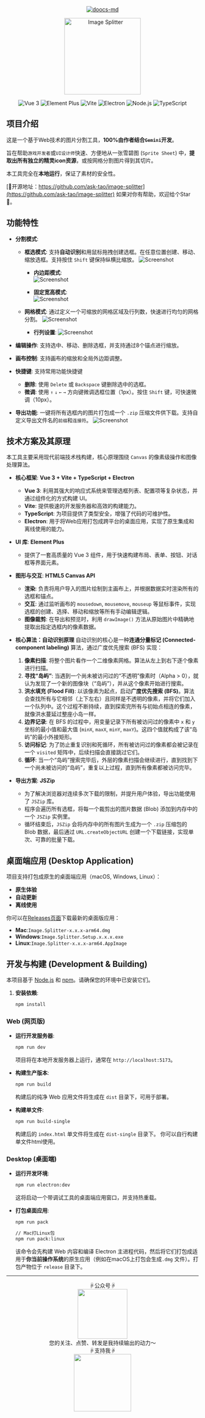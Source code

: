 <div align="center">

[![doocs-md](icon/logo.svg)](https://github.com/ask-tao/image-splitter)

<a href="https://github.com/ask-tao/image-splitter" target="_blank" rel="noopener noreferrer">
  <img src="doc/image/title.svg" alt="Image Splitter" style="width: 200px;"/>
</a>

</div>

<div align="center">

![Vue 3](https://img.shields.io/badge/Vue-3-4FC08D?logo=vue.js&logoColor=white) ![Element Plus](https://img.shields.io/badge/Element--Plus-409EFF?logo=element-plus&logoColor=white) ![Vite](https://img.shields.io/badge/Vite-5-purple?logo=vite&logoColor=white) ![Electron](https://img.shields.io/badge/Electron-2B2E3A?logo=electron&logoColor=white) ![Node.js](https://img.shields.io/badge/Node.js-16.x%2B-brightgreen) ![TypeScript](https://img.shields.io/badge/TypeScript-007ACC?logo=typescript&logoColor=white)

</div>

## 项目介绍

这是一个基于Web技术的图片分割工具，**100%由作者结合`Gemini`开发**。

旨在帮助`游戏开发者`或`UI设计师`快速、方便地从一张雪碧图 (`Sprite Sheet`) 中，**提取出所有独立的精灵icon资源**，或按网格分割图片得到其切片。

本工具完全在**本地运行**，保证了素材的安全性。

[👏开源地址：https://github.com/ask-tao/image-splitter](https://github.com/ask-tao/image-splitter)
如果对你有帮助，欢迎给个Star🌟。

## 功能特性

- **分割模式**:
    - **框选模式**: 支持**自动识别**和用鼠标拖拽创建选框。在任意位置创建、移动、缩放选框。支持按住 `Shift` 键保持纵横比缩放。
    ![Screenshot](doc/image/box_mode.png)

        - **内边距模式**:  
        ![Screenshot](doc/image/padding_mode.png)
    
        - **固定宽高模式**:  
        ![Screenshot](doc/image/fixed_mode.png)

    - **网格模式**: 通过定义一个可缩放的网格区域及行列数，快速进行均匀的网格分割。
    ![Screenshot](doc/image/split_mode.png)

        - **行列设置**:
        ![Screenshot](doc/image/grid_mode.png)

- **编辑操作**: 支持选中、移动、删除选框，并支持通过8个锚点进行缩放。
- **画布控制**: 支持画布的缩放和全局外边距调整。

- **快捷键**: 支持常用功能快捷键
    - **删除**: 使用 `Delete` 或 `Backspace` 键删除选中的选框。
    - **微调**: 使用 `↑` `↓` `←` `→` 方向键微调选框位置（1px）。按住 `Shift` 键，可快速微调（10px）。

- **导出功能**: 一键将所有选框内的图片打包成一个 `.zip` 压缩文件供下载。支持自定义导出文件名的`前缀`和`连接符`。
    ![Screenshot](doc/image/export_func.png)

## 技术方案及其原理

本工具主要采用现代前端技术栈构建，核心原理围绕 `Canvas` 的像素级操作和图像处理算法。

- **核心框架**: **Vue 3 + Vite + TypeScript + Electron**
  - **Vue 3**: 利用其强大的响应式系统来管理选框列表、配置项等复杂状态，并通过组件化的方式构建 UI。
  - **Vite**: 提供极速的开发服务器和高效的构建能力。
  - **TypeScript**: 为项目提供了类型安全，增强了代码的可维护性。
  - **Electron**: 用于将Web应用打包成跨平台的桌面应用，实现了原生集成和离线使用的能力。

- **UI 库**: **Element Plus**
  - 提供了一套高质量的 Vue 3 组件，用于快速构建布局、表单、按钮、对话框等界面元素。

- **图形与交互**: **HTML5 Canvas API**
  - **渲染**: 负责将用户导入的图片绘制到主画布上，并根据数据实时渲染所有的选框和锚点。
  - **交互**: 通过监听画布的 `mousedown`, `mousemove`, `mouseup` 等鼠标事件，实现选框的创建、选择、移动和缩放等所有手动编辑逻辑。
  - **图像裁剪**: 在导出和预览时，利用 `drawImage()` 方法从原始图片中精确地提取出指定选框内的像素数据。

- **核心算法：自动识别原理**
  自动识别的核心是一种**连通分量标记 (Connected-component labeling)** 算法，通过广度优先搜索 (BFS) 实现：
  1.  **像素扫描**: 将整个图片看作一个二维像素网格。算法从左上到右下逐个像素进行扫描。
  2.  **寻找“岛屿”**: 当遇到一个尚未被访问过的“不透明”像素时（Alpha > 0），就认为发现了一个新的图像块（“岛屿”），并从这个像素开始进行搜索。
  3.  **洪水填充 (Flood Fill)**: 以该像素为起点，启动**广度优先搜索 (BFS)**。算法会查找所有与它相邻（上下左右）且同样是不透明的像素，并将它们加入一个队列中。这个过程不断持续，直到探索完所有与初始点相连的像素，就像洪水蔓延过整座小岛一样。
  4.  **边界记录**: 在 BFS 的过程中，用变量记录下所有被访问过的像素中 `x` 和 `y` 坐标的最小值和最大值 (`minX`, `maxX`, `minY`, `maxY`)。这四个值就构成了该“岛屿”的最小外接矩形。
  5.  **访问标记**: 为了防止重复识别和死循环，所有被访问过的像素都会被记录在一个 `visited` 矩阵中，后续扫描会直接跳过它们。
  6.  **循环**: 当一个“岛屿”搜索完毕后，外层的像素扫描会继续进行，直到找到下一个尚未被访问的“岛屿”，重复以上过程，直到所有像素都被访问完毕。

- **导出方案**: **JSZip**
  - 为了解决浏览器对连续多次下载的限制，并提升用户体验，导出功能使用了 `JSZip` 库。
  - 程序会遍历所有选框，将每一个裁剪出的图片数据 (Blob) 添加到内存中的一个 `JSZip` 实例里。
  - 循环结束后，`JSZip` 会将内存中的所有图片生成为一个 `.zip` 压缩包的 Blob 数据，最后通过 `URL.createObjectURL` 创建一个下载链接，实现单次、可靠的批量下载。

## 桌面端应用 (Desktop Application)

项目支持打包成原生的桌面端应用（macOS, Windows, Linux）：

- **原生体验**
- **自动更新**
- **离线使用**

你可以在[Releases页面](https://github.com/ask-tao/image-splitter/releases)下载最新的桌面版应用：
- **Mac**:`Image.Splitter-x.x.x-arm64.dmg`
- **Windows**:`Image.Splitter.Setup.x.x.x.exe`
- **Linux**:`Image.Splitter-x.x.x-arm64.AppImage`

## 开发与构建 (Development & Building)

本项目基于 [Node.js](https://nodejs.org/) 和 [npm](https://www.npmjs.com/)。请确保您的环境中已安装它们。

1.  **安装依赖**:
    ```bash
    npm install
    ```

### Web (网页版)

- **运行开发服务器**:
    ```bash
    npm run dev
    ```
    项目将在本地开发服务器上运行，通常在 `http://localhost:5173`。

- **构建生产版本**:
    ```bash
    npm run build
    ```
    构建后的纯净 Web 应用文件将生成在 `dist` 目录下，可用于部署。

- **构建单文件**:
    ```bash
    npm run build-single
    ```
    构建后的 `index.html` 单文件将生成在 `dist-single` 目录下。
    你可以自行构建单文件html使用。

### Desktop (桌面端)

- **运行开发环境**:
    ```bash
    npm run electron:dev
    ```
    这将启动一个带调试工具的桌面端应用窗口，并支持热重载。

- **打包桌面应用**:
    ```bash
    npm run pack

    // Mac打Linux包
    npm run pack:linux
    ```
    该命令会先构建 Web 内容和编译 Electron 主进程代码，然后将它们打包成适用于**你当前操作系统**的原生应用（例如在macOS上打包会生成`.dmg` 文件）。打包产物位于 `release` 目录下。

---
<center>☟公众号☟</center>
<center>
    <img src="https://cdn.jsdelivr.net/gh/ask-tao/wechat-public-img/images/qrcode_for_gh_62e629831aa5_430.jpg" style="width:130px;">
</center>
<center>您的关注、点赞、转发是我持续输出的动力～</center>
<center>☟支持我☟</center>
<center>
    <img src="https://cdn.jsdelivr.net/gh/ask-tao/wechat-public-img/images/微信图片_2025-08-22_140048_725.jpg" style="width:150px;">
</center>